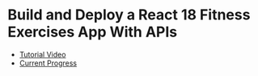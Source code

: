 # Build and Deploy a React 18 Fitness Exercises App With APIs

- [Tutorial Video](https://youtu.be/KBpoBc98BwM)
- [Current Progress](https://youtu.be/KBpoBc98BwM?t=638)
